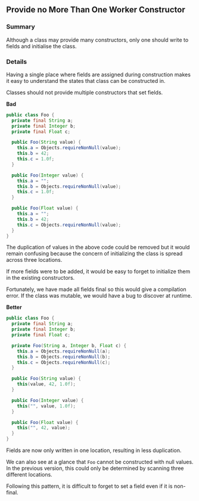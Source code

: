 ## Provide no More Than One Worker Constructor

### Summary

Although a class may provide many constructors, only one should write to fields and initialise the class.

### Details

Having a single place where fields are assigned during construction makes it easy to understand the states that class can be constructed in. 

Classes should not provide multiple constructors that set fields.

<!-- nopb -->
**Bad**
```java
public class Foo {
  private final String a;
  private final Integer b;
  private final Float c;

  public Foo(String value) {
    this.a = Objects.requireNonNull(value);
    this.b = 42;
    this.c = 1.0f;
  }

  public Foo(Integer value) {
    this.a = "";
    this.b = Objects.requireNonNull(value);
    this.c = 1.0f;
  }

  public Foo(Float value) {
    this.a = "";
    this.b = 42;
    this.c = Objects.requireNonNull(value);
  }
}
```
<!-- endnopb -->

The duplication of values in the above code could be removed but it would remain confusing because the concern of initializing the class is spread across three locations. 

If more fields were to be added, it would be easy to forget to initialize them in the existing constructors. 

Fortunately, we have made all fields final so this would give a compilation error. If the class was mutable, we would have a bug to discover at runtime.

<!-- nopb -->
**Better**
```java
public class Foo {
  private final String a;
  private final Integer b;
  private final Float c;

  private Foo(String a, Integer b, Float c) {
    this.a = Objects.requireNonNull(a);
    this.b = Objects.requireNonNull(b);
    this.c = Objects.requireNonNull(c);
  }

  public Foo(String value) {
    this(value, 42, 1.0f);
  }

  public Foo(Integer value) {
    this("", value, 1.0f);
  }

  public Foo(Float value) {
    this("", 42, value);
  }
}
```
<!-- endnopb -->

Fields are now only written in one location, resulting in less duplication.

We can also see at a glance that `Foo` cannot be constructed with null values. In the previous version, this could only be determined by scanning three different locations.

Following this pattern, it is difficult to forget to set a field even if it is non-final.


